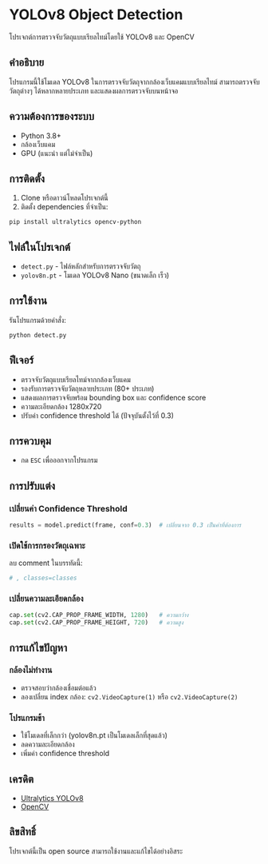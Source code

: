 # YOLOv8 Object Detection

โปรเจกต์การตรวจจับวัตถุแบบเรียลไทม์โดยใช้ YOLOv8 และ OpenCV

## คำอธิบาย

โปรแกรมนี้ใช้โมเดล YOLOv8 ในการตรวจจับวัตถุจากกล้องเว็บแคมแบบเรียลไทม์ สามารถตรวจจับวัตถุต่างๆ ได้หลากหลายประเภท และแสดงผลการตรวจจับบนหน้าจอ

## ความต้องการของระบบ

- Python 3.8+
- กล้องเว็บแคม
- GPU (แนะนำ แต่ไม่จำเป็น)

## การติดตั้ง

1. Clone หรือดาวน์โหลดโปรเจกต์นี้
2. ติดตั้ง dependencies ที่จำเป็น:

```bash
pip install ultralytics opencv-python
```

## ไฟล์ในโปรเจกต์

- `detect.py` - ไฟล์หลักสำหรับการตรวจจับวัตถุ
- `yolov8n.pt` - โมเดล YOLOv8 Nano (ขนาดเล็ก เร็ว)

## การใช้งาน

รันโปรแกรมด้วยคำสั่ง:

```bash
python detect.py
```

## ฟีเจอร์

- ตรวจจับวัตถุแบบเรียลไทม์จากกล้องเว็บแคม
- รองรับการตรวจจับวัตถุหลายประเภท (80+ ประเภท)
- แสดงผลการตรวจจับพร้อม bounding box และ confidence score
- ความละเอียดกล้อง 1280x720
- ปรับค่า confidence threshold ได้ (ปัจจุบันตั้งไว้ที่ 0.3)

## การควบคุม

- กด `ESC` เพื่อออกจากโปรแกรม

## การปรับแต่ง

### เปลี่ยนค่า Confidence Threshold
```python
results = model.predict(frame, conf=0.3)  # เปลี่ยนจาก 0.3 เป็นค่าที่ต้องการ
```

### เปิดใช้การกรองวัตถุเฉพาะ
ลบ comment ในบรรทัดนี้:
```python
# , classes=classes
```

### เปลี่ยนความละเอียดกล้อง
```python
cap.set(cv2.CAP_PROP_FRAME_WIDTH, 1280)   # ความกว้าง
cap.set(cv2.CAP_PROP_FRAME_HEIGHT, 720)   # ความสูง
```

## การแก้ไขปัญหา

### กล้องไม่ทำงาน
- ตรวจสอบว่ากล้องเชื่อมต่อแล้ว
- ลองเปลี่ยน index กล้อง: `cv2.VideoCapture(1)` หรือ `cv2.VideoCapture(2)`

### โปรแกรมช้า
- ใช้โมเดลที่เล็กกว่า (yolov8n.pt เป็นโมเดลเล็กที่สุดแล้ว)
- ลดความละเอียดกล้อง
- เพิ่มค่า confidence threshold

## เครดิต

- [Ultralytics YOLOv8](https://github.com/ultralytics/ultralytics)
- [OpenCV](https://opencv.org/)

## ลิขสิทธิ์

โปรเจกต์นี้เป็น open source สามารถใช้งานและแก้ไขได้อย่างอิสระ